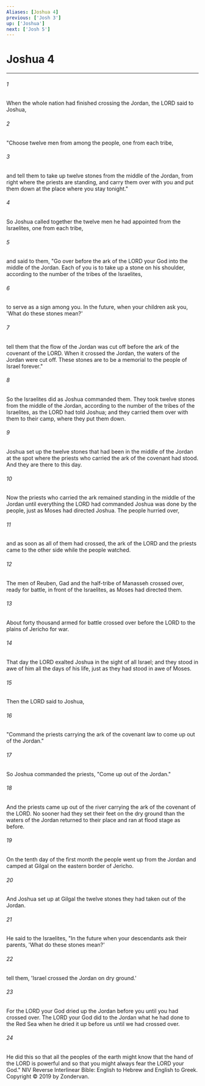 ```yaml
---
Aliases: [Joshua 4]
previous: ['Josh 3']
up: ['Joshua']
next: ['Josh 5']
---
```

# Joshua 4

***


###### 1 
When the whole nation had finished crossing the Jordan, the LORD said to Joshua, 

###### 2 
"Choose twelve men from among the people, one from each tribe, 

###### 3 
and tell them to take up twelve stones from the middle of the Jordan, from right where the priests are standing, and carry them over with you and put them down at the place where you stay tonight." 

###### 4 
So Joshua called together the twelve men he had appointed from the Israelites, one from each tribe, 

###### 5 
and said to them, "Go over before the ark of the LORD your God into the middle of the Jordan. Each of you is to take up a stone on his shoulder, according to the number of the tribes of the Israelites, 

###### 6 
to serve as a sign among you. In the future, when your children ask you, 'What do these stones mean?' 

###### 7 
tell them that the flow of the Jordan was cut off before the ark of the covenant of the LORD. When it crossed the Jordan, the waters of the Jordan were cut off. These stones are to be a memorial to the people of Israel forever." 

###### 8 
So the Israelites did as Joshua commanded them. They took twelve stones from the middle of the Jordan, according to the number of the tribes of the Israelites, as the LORD had told Joshua; and they carried them over with them to their camp, where they put them down. 

###### 9 
Joshua set up the twelve stones that had been in the middle of the Jordan at the spot where the priests who carried the ark of the covenant had stood. And they are there to this day. 

###### 10 
Now the priests who carried the ark remained standing in the middle of the Jordan until everything the LORD had commanded Joshua was done by the people, just as Moses had directed Joshua. The people hurried over, 

###### 11 
and as soon as all of them had crossed, the ark of the LORD and the priests came to the other side while the people watched. 

###### 12 
The men of Reuben, Gad and the half-tribe of Manasseh crossed over, ready for battle, in front of the Israelites, as Moses had directed them. 

###### 13 
About forty thousand armed for battle crossed over before the LORD to the plains of Jericho for war. 

###### 14 
That day the LORD exalted Joshua in the sight of all Israel; and they stood in awe of him all the days of his life, just as they had stood in awe of Moses. 

###### 15 
Then the LORD said to Joshua, 

###### 16 
"Command the priests carrying the ark of the covenant law to come up out of the Jordan." 

###### 17 
So Joshua commanded the priests, "Come up out of the Jordan." 

###### 18 
And the priests came up out of the river carrying the ark of the covenant of the LORD. No sooner had they set their feet on the dry ground than the waters of the Jordan returned to their place and ran at flood stage as before. 

###### 19 
On the tenth day of the first month the people went up from the Jordan and camped at Gilgal on the eastern border of Jericho. 

###### 20 
And Joshua set up at Gilgal the twelve stones they had taken out of the Jordan. 

###### 21 
He said to the Israelites, "In the future when your descendants ask their parents, 'What do these stones mean?' 

###### 22 
tell them, 'Israel crossed the Jordan on dry ground.' 

###### 23 
For the LORD your God dried up the Jordan before you until you had crossed over. The LORD your God did to the Jordan what he had done to the Red Sea when he dried it up before us until we had crossed over. 

###### 24 
He did this so that all the peoples of the earth might know that the hand of the LORD is powerful and so that you might always fear the LORD your God." NIV Reverse Interlinear Bible: English to Hebrew and English to Greek. Copyright © 2019 by Zondervan.
